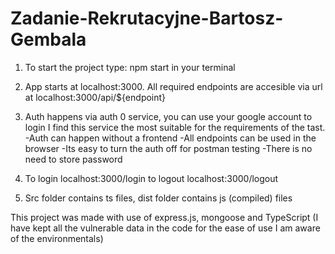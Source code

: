 # Zadanie-Rekrutacyjne-Bartosz-Gembala

1. To start the project type: npm start in your terminal

2. App starts at localhost:3000. All required endpoints are accesible via
   url at localhost:3000/api/${endpoint}

3. Auth happens via auth 0 service, you can use your google account to login
   I find this service the most suitable for the requirements of the tast. 
   -Auth can happen without a frontend
   -All endpoints can be used in the browser
   -Its easy to turn the auth off for postman testing
   -There is no need to store password

4. To login localhost:3000/login to logout localhost:3000/logout
  
5. Src folder contains ts files, dist folder contains js (compiled) files


This project was made with use of express.js, mongoose and TypeScript
(I have kept all the vulnerable data in the code for the ease of use I am aware of the environmentals)
